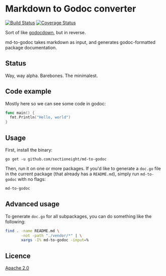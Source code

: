 # Markdown to Godoc converter
[![Build Status][ci-img]][ci] [![Coverage Status][cov-img]][cov]

Sort of like [godocdown](https://github.com/robertkrimen/godocdown), but in
reverse.

md-to-godoc takes markdown as input, and generates godoc-formatted package
documentation.

## Status

Way, way alpha. Barebones. The minimalest.

## Code example

Mostly here so we can see some code in godoc:

```go
func main() {
  fmt.Println("Hello, world")
}
```

## Usage

First, install the binary:

```
go get -u github.com/sectioneight/md-to-godoc
```

Then, run it on one or more packages. If you'd like to generate a `doc.go` file
in the current package (that already has a `README.md`), simply run
`md-to-godoc` with no flags:

```bash
md-to-godoc
```

## Advanced usage

To generate `doc.go` for all subpackages, you can do something like the
following:

```bash
find . -name README.md \
       -not -path "./vendor/*" | \
       xargs -I% md-to-godoc -input=%
```

## Licence

[Apache 2.0](https://www.apache.org/licenses/LICENSE-2.0)

[ci-img]: https://travis-ci.org/sectioneight/md-to-godoc.svg?branch=master
[cov-img]: https://coveralls.io/repos/github/sectioneight/md-to-godoc/badge.svg?branch=master
[ci]: https://travis-ci.org/sectioneight/md-to-godoc
[cov]: https://coveralls.io/github/sectioneight/md-to-godoc?branch=master